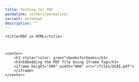 ```yaml
---
title: Testing for PDF
permalink: /others/permalink/
variant: markdown
description: ""
---
```





	<title>PDF in HTML</title>



	<center>
		<h1 style="color: green">GeeksforGeeks</h1>
		<h3>Embedding the PDF file Using Iframe Tag</h3>
		<iframe height="500" width="800" src="/files/OCA1.pdf">
		</iframe>
	</center>



